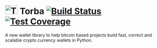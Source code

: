 # <img src="https://raw.githubusercontent.com/lbryio/torba/master/torba.png" alt="Torba" width="41" height="30" /> Torba [![Build Status](https://travis-ci.org/lbryio/torba.svg?branch=master)](https://travis-ci.org/lbryio/torba) [![Test Coverage](https://codecov.io/gh/lbryio/torba/branch/master/graph/badge.svg)](https://codecov.io/gh/lbryio/torba)

A new wallet library to help bitcoin based projects build fast, correct and scalable crypto currency wallets in Python.
